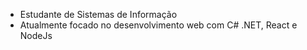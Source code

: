 - Estudante de Sistemas de Informação
- Atualmente focado no desenvolvimento web com C# .NET, React e NodeJs
